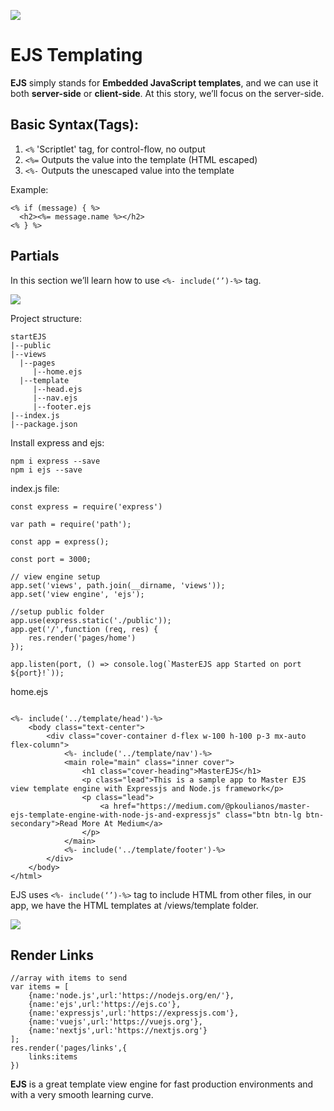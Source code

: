 ![](https://miro.medium.com/max/720/1*DG4VA127mu4Fx2TrRIzskw.jpeg)

# EJS Templating

**EJS** simply stands for **Embedded JavaScript templates**, and we can use it both **server-side** or **client-side**. At this story, we’ll focus on the server-side.

## Basic Syntax(Tags):
1. `<%` 'Scriptlet' tag, for control-flow, no output
2. `<%=` Outputs the value into the template (HTML escaped)
3. `<%-` Outputs the unescaped value into the template

Example:

```
<% if (message) { %>
  <h2><%= message.name %></h2>
<% } %>
```

## Partials
In this section we’ll learn how to use `<%- include(‘’)-%>` tag.

![](https://miro.medium.com/max/368/1*MmpLQqVFZQua2onQ0jmkcA.png)

Project structure:

```
startEJS
|--public
|--views
  |--pages
     |--home.ejs
  |--template
     |--head.ejs
     |--nav.ejs
     |--footer.ejs 
|--index.js
|--package.json
```


Install express and ejs:
```
npm i express --save
npm i ejs --save 
```

index.js file:

```
const express = require('express')

var path = require('path');

const app = express();

const port = 3000;

// view engine setup
app.set('views', path.join(__dirname, 'views'));
app.set('view engine', 'ejs');

//setup public folder
app.use(express.static('./public'));
app.get('/',function (req, res) {
    res.render('pages/home')
});

app.listen(port, () => console.log(`MasterEJS app Started on port ${port}!`));
```


home.ejs

```

<%- include('../template/head')-%>
    <body class="text-center">
        <div class="cover-container d-flex w-100 h-100 p-3 mx-auto flex-column">
            <%- include('../template/nav')-%>
            <main role="main" class="inner cover">
                <h1 class="cover-heading">MasterEJS</h1>
                <p class="lead">This is a sample app to Master EJS view template engine with Expressjs and Node.js framework</p>
                <p class="lead">
                    <a href="https://medium.com/@pkoulianos/master-ejs-template-engine-with-node-js-and-expressjs" class="btn btn-lg btn-secondary">Read More At Medium</a>
                </p>
            </main>
            <%- include('../template/footer')-%>
        </div>
    </body>
</html>
```

EJS uses `<%- include(‘’)-%>` tag to include HTML from other files, in our app, we have the HTML templates at /views/template folder.


![](https://i.stack.imgur.com/pK1O7.png)
## Render Links

```
//array with items to send
var items = [
    {name:'node.js',url:'https://nodejs.org/en/'},
    {name:'ejs',url:'https://ejs.co'},
    {name:'expressjs',url:'https://expressjs.com'},
    {name:'vuejs',url:'https://vuejs.org'},
    {name:'nextjs',url:'https://nextjs.org'}
];
res.render('pages/links',{
    links:items
})
```

**EJS** is a great template view engine for fast production environments and with a very smooth learning curve.
